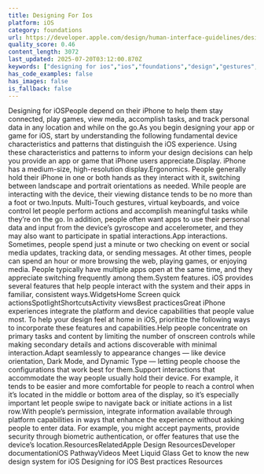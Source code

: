 ```yaml
---
title: Designing For Ios
platform: iOS
category: foundations
url: https://developer.apple.com/design/human-interface-guidelines/designing-for-ios
quality_score: 0.46
content_length: 3072
last_updated: 2025-07-20T03:12:00.870Z
keywords: ["designing for ios","ios","foundations","design","gestures","input","system","controls"]
has_code_examples: false
has_images: false
is_fallback: false
---
```


Designing for iOSPeople depend on their iPhone to help them stay connected, play games, view media, accomplish tasks, and track personal data in any location and while on the go.As you begin designing your app or game for iOS, start by understanding the following fundamental device characteristics and patterns that distinguish the iOS experience. Using these characteristics and patterns to inform your design decisions can help you provide an app or game that iPhone users appreciate.Display. iPhone has a medium-size, high-resolution display.Ergonomics. People generally hold their iPhone in one or both hands as they interact with it, switching between landscape and portrait orientations as needed. While people are interacting with the device, their viewing distance tends to be no more than a foot or two.Inputs. Multi-Touch gestures, virtual keyboards, and voice control let people perform actions and accomplish meaningful tasks while they’re on the go. In addition, people often want apps to use their personal data and input from the device’s gyroscope and accelerometer, and they may also want to participate in spatial interactions.App interactions. Sometimes, people spend just a minute or two checking on event or social media updates, tracking data, or sending messages. At other times, people can spend an hour or more browsing the web, playing games, or enjoying media. People typically have multiple apps open at the same time, and they appreciate switching frequently among them.System features. iOS provides several features that help people interact with the system and their apps in familiar, consistent ways.WidgetsHome Screen quick actionsSpotlightShortcutsActivity viewsBest practicesGreat iPhone experiences integrate the platform and device capabilities that people value most. To help your design feel at home in iOS, prioritize the following ways to incorporate these features and capabilities.Help people concentrate on primary tasks and content by limiting the number of onscreen controls while making secondary details and actions discoverable with minimal interaction.Adapt seamlessly to appearance changes — like device orientation, Dark Mode, and Dynamic Type — letting people choose the configurations that work best for them.Support interactions that accommodate the way people usually hold their device. For example, it tends to be easier and more comfortable for people to reach a control when it’s located in the middle or bottom area of the display, so it’s especially important let people swipe to navigate back or initiate actions in a list row.With people’s permission, integrate information available through platform capabilities in ways that enhance the experience without asking people to enter data. For example, you might accept payments, provide security through biometric authentication, or offer features that use the device’s location.ResourcesRelatedApple Design ResourcesDeveloper documentationiOS PathwayVideos Meet Liquid Glass Get to know the new design system for iOS Designing for iOS Best practices Resources